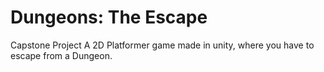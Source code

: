 # Dungeons: The Escape
Capstone Project
A 2D Platformer game made in unity, where you have to escape from a Dungeon.
